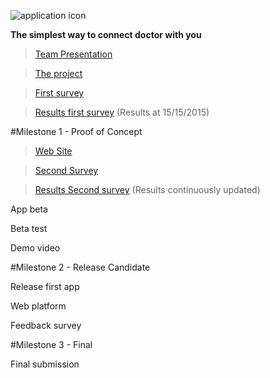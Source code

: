 ![application icon](https://www.mediafire.com/convkey/d82f/gtcrweilk7t1t4b6g.jpg)

**The simplest way to connect doctor with you**


>[Team Presentation](https://drive.google.com/file/d/0BzzTdF5hw0YRSjVoeVpFQXZPdm8/view?usp=sharing)

>[The project](https://drive.google.com/file/d/0BzzTdF5hw0YRbmhoUkJfalRNRnM/view?usp=sharing)

>[First survey](http://www.survio.com/survey/d/F7N6K8Y2D5X5W9Q9N)

>[Results first survey](https://www.mediafire.com/convkey/a2e8/04qe2mddku2sdul6g.jpg) (Results at 15/15/2015)

#Milestone 1 - Proof of Concept

>[Web Site](http://www.doctorfinderapp.com/)

>[Second Survey](http://goo.gl/forms/SM149jvxNC)

>[Results Second survey](------) (Results continuously updated)

App beta

Beta test

Demo video

#Milestone 2 - Release Candidate

Release first app

Web platform

Feedback survey

#Milestone 3 - Final

Final submission
